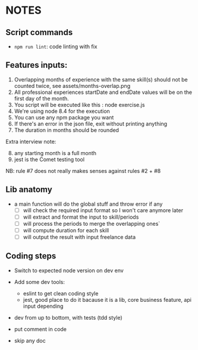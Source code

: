 # NOTES

## Script commands

- `npm run lint`: code linting with fix

## Features inputs:

1. Overlapping months of experience with the same skill(s) should not be counted twice, see assets/months-overlap.png
2. All professional experiences startDate and endDate values will be on the first day of the month.
3. You script will be executed like this : node exercise.js
4. We're using node 8.4 for the execution
5. You can use any npm package you want
6. If there's an error in the json file, exit without printing anything
7. The duration in months should be rounded

Extra interview note:

8. any starting month is a full month
9. jest is the Comet testing tool

NB: rule #7 does not really makes senses against rules #2 + #8

## Lib anatomy

- a main function will do the global stuff and throw error if any
  - [ ] will check the required input format so I won't care anymore later
  - [ ] will extract and format the input to skill/periods
  - [ ] will process the periods to merge the overlapping ones`
  - [ ] will compute duration for each skill
  - [ ] will output the result with input freelance data

## Coding steps

- Switch to expected node version on dev env
- Add some dev tools:
  - eslint to get clean coding style
  - jest, good place to do it bacause it is a lib, core business feature, api input depending
- dev from up to bottom, with tests (tdd style)

- put comment in code
- skip any doc
